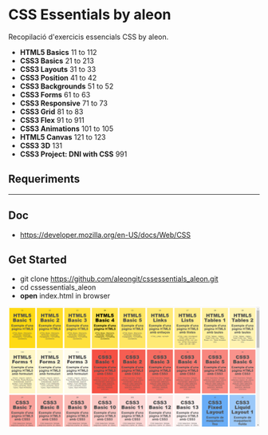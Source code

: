 # CSS Essentials by aleon

Recopilació d'exercicis essencials CSS by aleon.

- **HTML5 Basics** 11 to 112
- **CSS3 Basics** 21 to 213
- **CSS3 Layouts** 31 to 33
- **CSS3 Position** 41 to 42
- **CSS3 Backgrounds** 51 to 52
- **CSS3 Forms** 61 to 63
- **CSS3 Responsive** 71 to 73
- **CSS3 Grid** 81 to 83
- **CSS3 Flex** 91 to 911
- **CSS3 Animations** 101 to 105
- **HTML5 Canvas** 121 to 123
- **CSS3 3D** 131
- **CSS3 Project: DNI with CSS** 991


## Requeriments

***


## Doc
- https://developer.mozilla.org/en-US/docs/Web/CSS



## Get Started
- git clone https://github.com/aleongit/cssessentials_aleon.git
- cd cssessentials_aleon
- **open** index.html in browser


![Screenshot](screenshots/1.png)